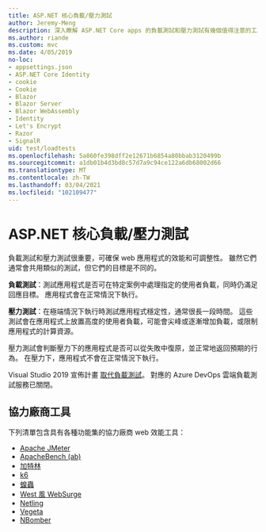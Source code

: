 ```yaml
---
title: ASP.NET 核心負載/壓力測試
author: Jeremy-Meng
description: 深入瞭解 ASP.NET Core apps 的負載測試和壓力測試有幾個值得注意的工具和方法。
ms.author: riande
ms.custom: mvc
ms.date: 4/05/2019
no-loc:
- appsettings.json
- ASP.NET Core Identity
- cookie
- Cookie
- Blazor
- Blazor Server
- Blazor WebAssembly
- Identity
- Let's Encrypt
- Razor
- SignalR
uid: test/loadtests
ms.openlocfilehash: 5a860fe398dff2e12671b6854a80bbab3120499b
ms.sourcegitcommit: a1db01b4d3bd8c57d7a9c94ce122a6db68002d66
ms.translationtype: MT
ms.contentlocale: zh-TW
ms.lasthandoff: 03/04/2021
ms.locfileid: "102109477"
---
```

# <a name="aspnet-core-loadstress-testing"></a>ASP.NET 核心負載/壓力測試

負載測試和壓力測試很重要，可確保 web 應用程式的效能和可調整性。 雖然它們通常會共用類似的測試，但它們的目標是不同的。

**負載測試**：測試應用程式是否可在特定案例中處理指定的使用者負載，同時仍滿足回應目標。 應用程式會在正常情況下執行。

**壓力測試**：在極端情況下執行時測試應用程式穩定性，通常很長一段時間。 這些測試會在應用程式上放置高度的使用者負載，可能會尖峰或逐漸增加負載，或限制應用程式的計算資源。

壓力測試會判斷壓力下的應用程式是否可以從失敗中復原，並正常地返回預期的行為。 在壓力下，應用程式不會在正常情況下執行。

Visual Studio 2019 宣佈計畫 [取代負載測試](https://devblogs.microsoft.com/devops/cloud-based-load-testing-service-eol/)。 對應的 Azure DevOps 雲端負載測試服務已關閉。

## <a name="third-party-tools"></a>協力廠商工具

下列清單包含具有各種功能集的協力廠商 web 效能工具：

* [Apache JMeter](https://jmeter.apache.org/)
* [ApacheBench (ab) ](https://httpd.apache.org/docs/2.4/programs/ab.html)
* [加特林](https://gatling.io/)
* [k6](https://k6.io)
* [蝗蟲](https://locust.io/)
* [West 風 WebSurge](https://websurge.west-wind.com/)
* [Netling](https://github.com/hallatore/Netling)
* [Vegeta](https://github.com/tsenart/vegeta)
* [NBomber](https://github.com/PragmaticFlow/NBomber)
